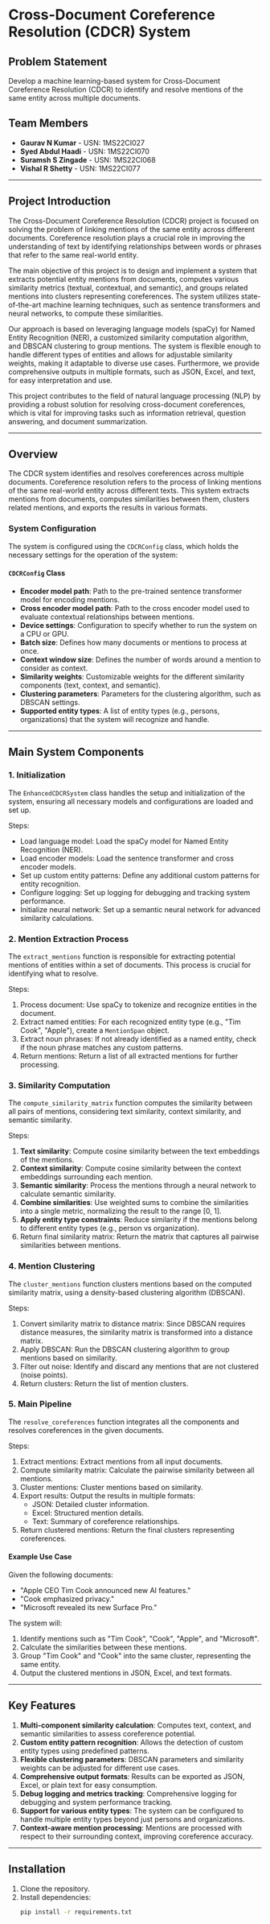 # Cross-Document Coreference Resolution (CDCR) System

## Problem Statement
Develop a machine learning-based system for Cross-Document Coreference Resolution (CDCR) to identify and resolve mentions of the same entity across multiple documents.

## Team Members
- **Gaurav N Kumar** - USN: 1MS22CI027
- **Syed Abdul Haadi** - USN: 1MS22CI070
- **Suramsh S Zingade** - USN: 1MS22CI068
- **Vishal R Shetty** - USN: 1MS22CI077

---

## Project Introduction
The Cross-Document Coreference Resolution (CDCR) project is focused on solving the problem of linking mentions of the same entity across different documents. Coreference resolution plays a crucial role in improving the understanding of text by identifying relationships between words or phrases that refer to the same real-world entity.

The main objective of this project is to design and implement a system that extracts potential entity mentions from documents, computes various similarity metrics (textual, contextual, and semantic), and groups related mentions into clusters representing coreferences. The system utilizes state-of-the-art machine learning techniques, such as sentence transformers and neural networks, to compute these similarities.

Our approach is based on leveraging language models (spaCy) for Named Entity Recognition (NER), a customized similarity computation algorithm, and DBSCAN clustering to group mentions. The system is flexible enough to handle different types of entities and allows for adjustable similarity weights, making it adaptable to diverse use cases. Furthermore, we provide comprehensive outputs in multiple formats, such as JSON, Excel, and text, for easy interpretation and use.

This project contributes to the field of natural language processing (NLP) by providing a robust solution for resolving cross-document coreferences, which is vital for improving tasks such as information retrieval, question answering, and document summarization.

---

## Overview
The CDCR system identifies and resolves coreferences across multiple documents. Coreference resolution refers to the process of linking mentions of the same real-world entity across different texts. This system extracts mentions from documents, computes similarities between them, clusters related mentions, and exports the results in various formats.

### System Configuration
The system is configured using the `CDCRConfig` class, which holds the necessary settings for the operation of the system:

#### `CDCRConfig` Class
- **Encoder model path**: Path to the pre-trained sentence transformer model for encoding mentions.
- **Cross encoder model path**: Path to the cross encoder model used to evaluate contextual relationships between mentions.
- **Device settings**: Configuration to specify whether to run the system on a CPU or GPU.
- **Batch size**: Defines how many documents or mentions to process at once.
- **Context window size**: Defines the number of words around a mention to consider as context.
- **Similarity weights**: Customizable weights for the different similarity components (text, context, and semantic).
- **Clustering parameters**: Parameters for the clustering algorithm, such as DBSCAN settings.
- **Supported entity types**: A list of entity types (e.g., persons, organizations) that the system will recognize and handle.

---

## Main System Components

### 1. Initialization
The `EnhancedCDCRSystem` class handles the setup and initialization of the system, ensuring all necessary models and configurations are loaded and set up.

Steps:
- Load language model: Load the spaCy model for Named Entity Recognition (NER).
- Load encoder models: Load the sentence transformer and cross encoder models.
- Set up custom entity patterns: Define any additional custom patterns for entity recognition.
- Configure logging: Set up logging for debugging and tracking system performance.
- Initialize neural network: Set up a semantic neural network for advanced similarity calculations.

### 2. Mention Extraction Process
The `extract_mentions` function is responsible for extracting potential mentions of entities within a set of documents. This process is crucial for identifying what to resolve.

Steps:
1. Process document: Use spaCy to tokenize and recognize entities in the document.
2. Extract named entities: For each recognized entity type (e.g., "Tim Cook", "Apple"), create a `MentionSpan` object.
3. Extract noun phrases: If not already identified as a named entity, check if the noun phrase matches any custom patterns.
4. Return mentions: Return a list of all extracted mentions for further processing.

### 3. Similarity Computation
The `compute_similarity_matrix` function computes the similarity between all pairs of mentions, considering text similarity, context similarity, and semantic similarity.

Steps:
1. **Text similarity**: Compute cosine similarity between the text embeddings of the mentions.
2. **Context similarity**: Compute cosine similarity between the context embeddings surrounding each mention.
3. **Semantic similarity**: Process the mentions through a neural network to calculate semantic similarity.
4. **Combine similarities**: Use weighted sums to combine the similarities into a single metric, normalizing the result to the range [0, 1].
5. **Apply entity type constraints**: Reduce similarity if the mentions belong to different entity types (e.g., person vs organization).
6. Return final similarity matrix: Return the matrix that captures all pairwise similarities between mentions.

### 4. Mention Clustering
The `cluster_mentions` function clusters mentions based on the computed similarity matrix, using a density-based clustering algorithm (DBSCAN).

Steps:
1. Convert similarity matrix to distance matrix: Since DBSCAN requires distance measures, the similarity matrix is transformed into a distance matrix.
2. Apply DBSCAN: Run the DBSCAN clustering algorithm to group mentions based on similarity.
3. Filter out noise: Identify and discard any mentions that are not clustered (noise points).
4. Return clusters: Return the list of mention clusters.

### 5. Main Pipeline
The `resolve_coreferences` function integrates all the components and resolves coreferences in the given documents.

Steps:
1. Extract mentions: Extract mentions from all input documents.
2. Compute similarity matrix: Calculate the pairwise similarity between all mentions.
3. Cluster mentions: Cluster mentions based on similarity.
4. Export results: Output the results in multiple formats: 
   - JSON: Detailed cluster information.
   - Excel: Structured mention details.
   - Text: Summary of coreference relationships.
5. Return clustered mentions: Return the final clusters representing coreferences.

#### Example Use Case
Given the following documents:
- "Apple CEO Tim Cook announced new AI features."
- "Cook emphasized privacy."
- "Microsoft revealed its new Surface Pro."

The system will:
1. Identify mentions such as "Tim Cook", "Cook", "Apple", and "Microsoft".
2. Calculate the similarities between these mentions.
3. Group "Tim Cook" and "Cook" into the same cluster, representing the same entity.
4. Output the clustered mentions in JSON, Excel, and text formats.

---

## Key Features
1. **Multi-component similarity calculation**: Computes text, context, and semantic similarities to assess coreference potential.
2. **Custom entity pattern recognition**: Allows the detection of custom entity types using predefined patterns.
3. **Flexible clustering parameters**: DBSCAN parameters and similarity weights can be adjusted for different use cases.
4. **Comprehensive output formats**: Results can be exported as JSON, Excel, or plain text for easy consumption.
5. **Debug logging and metrics tracking**: Comprehensive logging for debugging and system performance tracking.
6. **Support for various entity types**: The system can be configured to handle multiple entity types beyond just persons and organizations.
7. **Context-aware mention processing**: Mentions are processed with respect to their surrounding context, improving coreference accuracy.

---

## Installation
1. Clone the repository.
2. Install dependencies:
   ```bash
   pip install -r requirements.txt
